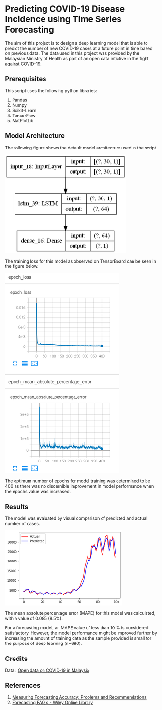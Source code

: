 # Predicting COVID-19 Disease Incidence using Time Series Forecasting

The aim of this project is to design a deep learning model that is able to predict the number of new COVID-19 cases at a future point in time based on previous data.
The data used in this project was provided by the Malaysian Ministry of Health as part of an open data intiative in the fight against COVID-19.

## Prerequisites

This script uses the following python libraries:
1. Pandas
2. Numpy
3. Scikit-Learn
4. TensorFlow
5. MatPlotLib

## Model Architecture
The following figure shows the default model architecture used in the script.

<img src="static/model_lstm.png" width="400">

The training loss for this model as observed on TensorBoard can be seen in the figure below.

![TensorBoard](static/tensorboard.png)

The optimum number of epochs for model training was determined to be 400 as there was no discernible improvement in model performance when the epochs value was increased.

## Results

The model was evaluated by visual comparison of predicted and actual number of cases.

![Prediction plot](static/evaluation_graph.png)

The mean absolute percentage error (MAPE) for this model was calculated, with a value of 0.085 (8.5%).

For a forecasting model, an MAPE value of less than 10 % is considered satisfactory. However, the model performance might be improved further by increasing the amount of training data as the sample provided is small for the purpose of deep learning (n=680). 

## Credits

Data : [Open data on COVID-19 in Malaysia](https://github.com/MoH-Malaysia/covid19-public)

## References
1. [Measuring Forecasting Accuracy: Problems and Recommendations](https://www.researchgate.net/publication/282136084_Measuring_Forecasting_Accuracy_Problems_and_Recommendations_by_the_Example_of_SKU-Level_Judgmental_Adjustments)
2. [Forecasting FAQ s - Wiley Online Library](https://onlinelibrary.wiley.com/doi/pdf/10.1002/9781119199885.app1)

